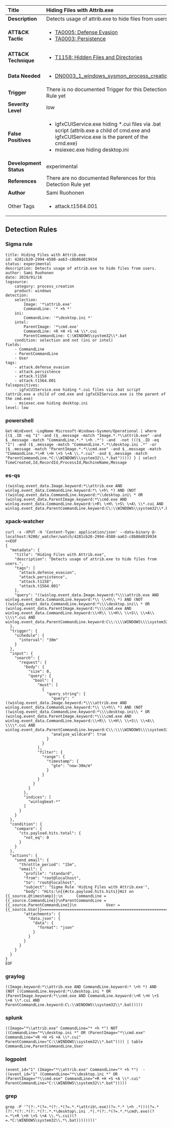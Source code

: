 | Title                    | Hiding Files with Attrib.exe       |
|:-------------------------|:------------------|
| **Description**          | Detects usage of attrib.exe to hide files from users. |
| **ATT&amp;CK Tactic**    |  <ul><li>[TA0005: Defense Evasion](https://attack.mitre.org/tactics/TA0005)</li><li>[TA0003: Persistence](https://attack.mitre.org/tactics/TA0003)</li></ul>  |
| **ATT&amp;CK Technique** | <ul><li>[T1158: Hidden Files and Directories](https://attack.mitre.org/techniques/T1158)</li></ul>  |
| **Data Needed**          | <ul><li>[DN0003_1_windows_sysmon_process_creation](../Data_Needed/DN0003_1_windows_sysmon_process_creation.md)</li></ul>  |
| **Trigger**              |  There is no documented Trigger for this Detection Rule yet  |
| **Severity Level**       | low |
| **False Positives**      | <ul><li>igfxCUIService.exe hiding *.cui files via .bat script (attrib.exe a child of cmd.exe and igfxCUIService.exe is the parent of the cmd.exe)</li><li>msiexec.exe hiding desktop.ini</li></ul>  |
| **Development Status**   | experimental |
| **References**           |  There are no documented References for this Detection Rule yet  |
| **Author**               | Sami Ruohonen |
| Other Tags           | <ul><li>attack.t1564.001</li></ul> | 

## Detection Rules

### Sigma rule

```
title: Hiding Files with Attrib.exe
id: 4281cb20-2994-4580-aa63-c8b86d019934
status: experimental
description: Detects usage of attrib.exe to hide files from users.
author: Sami Ruohonen
date: 2019/01/16
logsource:
    category: process_creation
    product: windows
detection:
    selection:
        Image: '*\attrib.exe'
        CommandLine: '* +h *'
    ini:
        CommandLine: '*\desktop.ini *'
    intel:
        ParentImage: '*\cmd.exe'
        CommandLine: +R +H +S +A \\*.cui
        ParentCommandLine: C:\WINDOWS\system32\\*.bat
    condition: selection and not (ini or intel)
fields:
    - CommandLine
    - ParentCommandLine
    - User
tags:
    - attack.defense_evasion
    - attack.persistence
    - attack.t1158
    - attack.t1564.001
falsepositives:
    - igfxCUIService.exe hiding *.cui files via .bat script (attrib.exe a child of cmd.exe and igfxCUIService.exe is the parent of the cmd.exe)
    - msiexec.exe hiding desktop.ini
level: low

```





### powershell
    
```
Get-WinEvent -LogName Microsoft-Windows-Sysmon/Operational | where {($_.ID -eq "1" -and ($_.message -match "Image.*.*\\attrib.exe" -and $_.message -match "CommandLine.*.* \+h .*") -and  -not ((($_.ID -eq "1") -and ($_.message -match "CommandLine.*.*\\desktop.ini .*" -or ($_.message -match "ParentImage.*.*\\cmd.exe" -and $_.message -match "CommandLine.*\+R \+H \+S \+A \\.*.cui" -and $_.message -match "ParentCommandLine.*C:\\WINDOWS\\system32\\.*.bat"))))) } | select TimeCreated,Id,RecordId,ProcessId,MachineName,Message
```


### es-qs
    
```
((winlog.event_data.Image.keyword:*\\attrib.exe AND winlog.event_data.CommandLine.keyword:*\ \+h\ *) AND (NOT ((winlog.event_data.CommandLine.keyword:*\\desktop.ini\ * OR (winlog.event_data.ParentImage.keyword:*\\cmd.exe AND winlog.event_data.CommandLine.keyword:\+R\ \+H\ \+S\ \+A\ \\*.cui AND winlog.event_data.ParentCommandLine.keyword:C\:\\WINDOWS\\system32\\*.bat)))))
```


### xpack-watcher
    
```
curl -s -XPUT -H 'Content-Type: application/json' --data-binary @- localhost:9200/_watcher/watch/4281cb20-2994-4580-aa63-c8b86d019934 <<EOF
{
  "metadata": {
    "title": "Hiding Files with Attrib.exe",
    "description": "Detects usage of attrib.exe to hide files from users.",
    "tags": [
      "attack.defense_evasion",
      "attack.persistence",
      "attack.t1158",
      "attack.t1564.001"
    ],
    "query": "((winlog.event_data.Image.keyword:*\\\\attrib.exe AND winlog.event_data.CommandLine.keyword:*\\ \\+h\\ *) AND (NOT ((winlog.event_data.CommandLine.keyword:*\\\\desktop.ini\\ * OR (winlog.event_data.ParentImage.keyword:*\\\\cmd.exe AND winlog.event_data.CommandLine.keyword:\\+R\\ \\+H\\ \\+S\\ \\+A\\ \\\\*.cui AND winlog.event_data.ParentCommandLine.keyword:C\\:\\\\WINDOWS\\\\system32\\\\*.bat)))))"
  },
  "trigger": {
    "schedule": {
      "interval": "30m"
    }
  },
  "input": {
    "search": {
      "request": {
        "body": {
          "size": 0,
          "query": {
            "bool": {
              "must": [
                {
                  "query_string": {
                    "query": "((winlog.event_data.Image.keyword:*\\\\attrib.exe AND winlog.event_data.CommandLine.keyword:*\\ \\+h\\ *) AND (NOT ((winlog.event_data.CommandLine.keyword:*\\\\desktop.ini\\ * OR (winlog.event_data.ParentImage.keyword:*\\\\cmd.exe AND winlog.event_data.CommandLine.keyword:\\+R\\ \\+H\\ \\+S\\ \\+A\\ \\\\*.cui AND winlog.event_data.ParentCommandLine.keyword:C\\:\\\\WINDOWS\\\\system32\\\\*.bat)))))",
                    "analyze_wildcard": true
                  }
                }
              ],
              "filter": {
                "range": {
                  "timestamp": {
                    "gte": "now-30m/m"
                  }
                }
              }
            }
          }
        },
        "indices": [
          "winlogbeat-*"
        ]
      }
    }
  },
  "condition": {
    "compare": {
      "ctx.payload.hits.total": {
        "not_eq": 0
      }
    }
  },
  "actions": {
    "send_email": {
      "throttle_period": "15m",
      "email": {
        "profile": "standard",
        "from": "root@localhost",
        "to": "root@localhost",
        "subject": "Sigma Rule 'Hiding Files with Attrib.exe'",
        "body": "Hits:\n{{#ctx.payload.hits.hits}}Hit on {{_source.@timestamp}}:\n      CommandLine = {{_source.CommandLine}}\nParentCommandLine = {{_source.ParentCommandLine}}\n             User = {{_source.User}}================================================================================\n{{/ctx.payload.hits.hits}}",
        "attachments": {
          "data.json": {
            "data": {
              "format": "json"
            }
          }
        }
      }
    }
  }
}
EOF

```


### graylog
    
```
((Image.keyword:*\\attrib.exe AND CommandLine.keyword:* \+h *) AND (NOT ((CommandLine.keyword:*\\desktop.ini * OR (ParentImage.keyword:*\\cmd.exe AND CommandLine.keyword:\+R \+H \+S \+A \\*.cui AND ParentCommandLine.keyword:C\:\\WINDOWS\\system32\\*.bat)))))
```


### splunk
    
```
((Image="*\\attrib.exe" CommandLine="* +h *") NOT ((CommandLine="*\\desktop.ini *" OR (ParentImage="*\\cmd.exe" CommandLine="+R +H +S +A \\*.cui" ParentCommandLine="C:\\WINDOWS\\system32\\*.bat")))) | table CommandLine,ParentCommandLine,User
```


### logpoint
    
```
(event_id="1" (Image="*\\attrib.exe" CommandLine="* +h *")  -((event_id="1" (CommandLine="*\\desktop.ini *" OR (ParentImage="*\\cmd.exe" CommandLine="+R +H +S +A \\*.cui" ParentCommandLine="C:\\WINDOWS\\system32\\*.bat")))))
```


### grep
    
```
grep -P '^(?:.*(?=.*(?:.*(?=.*.*\attrib\.exe)(?=.*.* \+h .*)))(?=.*(?!.*(?:.*(?:.*(?:.*.*\desktop\.ini .*|.*(?:.*(?=.*.*\cmd\.exe)(?=.*\+R \+H \+S \+A \\.*\.cui)(?=.*C:\WINDOWS\system32\\.*\.bat))))))))'
```



